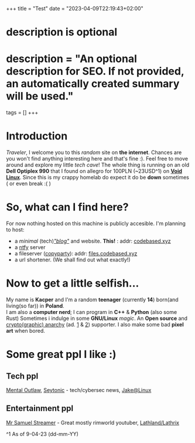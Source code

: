 +++
title = "Test"
date = "2023-04-09T22:19:43+02:00"

#
# description is optional
#
# description = "An optional description for SEO. If not provided, an automatically created summary will be used."

tags = []
+++

# Introduction 
*Traveler*, I welcome you to this *random* site on **the internet**. Chances are you won't find anything interesting here and that's fine :). Feel free to move around and explore my little *tech cave*! The whole thing is running on an old **Dell Optiplex 990** that I found on allegro for 100PLN (~23USD^1) on [**Void Linux**](https://voidlinux.org/). Since this is my crappy homelab do expect it do be **down** sometimes ( or even break :( )
# So, what can I find here?
For now nothing hosted on this machine is publicly accesible. I'm planning to host:
- a *minimal* (tech)*["blog"](./blog/)* and website. **This!** : addr: [codebased.xyz](https://codebased.xyz/)
- a [ntfy](https://ntfy.sh/) server
- a fileserver ([copyparty](https://github.com/9001/copyparty)): addr: [files.codebased.xyz](https://files.codebased.xyz/)
- a url shortener. (We shall find out what exactly!)
# Now to get a little selfish...
My name is **Kacper** and I'm a random **teenager** (currently **14**) born(and living(so far)) in **Poland**.  
I am also a **computer nerd**; I can program in **C++** & **Python** (also some Rust) Sometimes i indulge in some **GNU/Linux** *magic*.
An **Open source** and [crypto(graphic) anarchy](https://nakamotoinstitute.org/crypto-anarchist-manifesto/) (ad. [1](https://invidious.snopyta.org/watch?v=Hq-nNSyGH1U) & [2](https://invidious.snopyta.org/watch?v=hdJ4CV524ls)) supporter. I also make some bad **pixel art** when bored.
# Some great ppl I like :) 
## Tech ppl
[Mental Outlaw](https://invidious.snopyta.org/channel/UC7YOGHUfC1Tb6E4pudI9STA), [Seytonic](https://invidious.snopyta.org/channel/UCW6xlqxSY3gGur4PkGPEUeA) - tech/cybersec news, [Jake@Linux](https://invidious.snopyta.org/channel/UC1yGcBvdPGxRIMT1yo_bKIQ)
## Entertainment ppl
[Mr Samuel Streamer](https://invidious.snopyta.org/channel/UCtowLlQSH6QRtp0-Z26U17A) - Great mostly rimworld youtuber, [Lathland/Lathrix](https://invidious.snopyta.org/channel/UCFLXUteuWTuXIjxf2OpKC4A)

^1 As of 9-04-23 (dd-mm-YY)